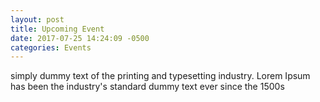 ```yaml
---
layout: post
title: Upcoming Event
date: 2017-07-25 14:24:09 -0500
categories: Events
---
```

simply dummy text of the printing and typesetting industry. Lorem Ipsum has been the industry's standard dummy text ever since the 1500s
